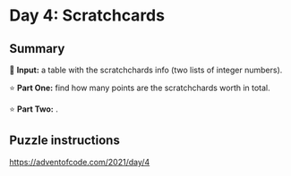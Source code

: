 # Day 4: Scratchcards

## Summary

📃 **Input:** a table with the scratchchards info (two lists of integer numbers).

⭐ **Part One:** find how many points are the scratchchards worth in total.

⭐ **Part Two:** .

## Puzzle instructions
https://adventofcode.com/2021/day/4
